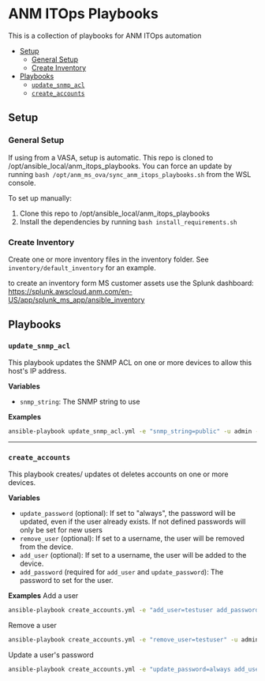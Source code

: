 # ANM ITOps Playbooks

This is a collection of playbooks for ANM ITOps automation

- [Setup](#setup)
  - [General Setup](#general-setup)
  - [Create Inventory](#create-inventory)
- [Playbooks](#playbooks)
  - [`update_snmp_acl`](#update_snmp_acl)
  - [`create_accounts`](#create_accounts)


## Setup
### General Setup
If using from a VASA, setup is automatic. This repo is cloned to /opt/ansible_local/anm_itops_playbooks. You can force an update by running `bash /opt/anm_ms_ova/sync_anm_itops_playbooks.sh` from the WSL console.

To set up manually:
1. Clone this repo to /opt/ansible_local/anm_itops_playbooks
2. Install the dependencies by running `bash install_requirements.sh`


### Create Inventory
Create one or more inventory files in the inventory folder. See `inventory/default_inventory` for an example.

to create an inventory form MS customer assets use the Splunk dashboard: https://splunk.awscloud.anm.com/en-US/app/splunk_ms_app/ansible_inventory


## Playbooks
### `update_snmp_acl`
This playbook updates the SNMP ACL on one or more devices to allow this host's IP address.

**Variables**
- `snmp_string`: The SNMP string to use

**Examples**
```bash
ansible-playbook update_snmp_acl.yml -e "snmp_string=public" -u admin -k
```

-------------------------------------------------

### `create_accounts`
This playbook creates/ updates ot deletes accounts on one or more devices.

**Variables**
- `update_password` (optional): If set to "always", the password will be updated, even if the user already exists. If not defined passwords will only be set for new users
- `remove_user` (optional): If set to a username, the user will be removed from the device.
- `add_user` (optional): If set to a username, the user will be added to the device.  
- `add_password` (required for `add_user` and `update_password`): The password to set for the user.
  
**Examples**
Add a user
```bash
ansible-playbook create_accounts.yml -e "add_user=testuser add_password=testpassword" -u admin -k
```

Remove a user
```bash
ansible-playbook create_accounts.yml -e "remove_user=testuser" -u admin -k
```

Update a user's password
```bash
ansible-playbook create_accounts.yml -e "update_password=always add_user=testuser add_password=testpassword" -u admin -k
```
